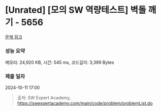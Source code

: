 # [Unrated] [모의 SW 역량테스트] 벽돌 깨기 - 5656 

[문제 링크](https://swexpertacademy.com/main/code/problem/problemDetail.do?contestProbId=AWXRQm6qfL0DFAUo) 

### 성능 요약

메모리: 24,920 KB, 시간: 545 ms, 코드길이: 3,399 Bytes

### 제출 일자

2024-10-11 17:00



> 출처: SW Expert Academy, https://swexpertacademy.com/main/code/problem/problemList.do